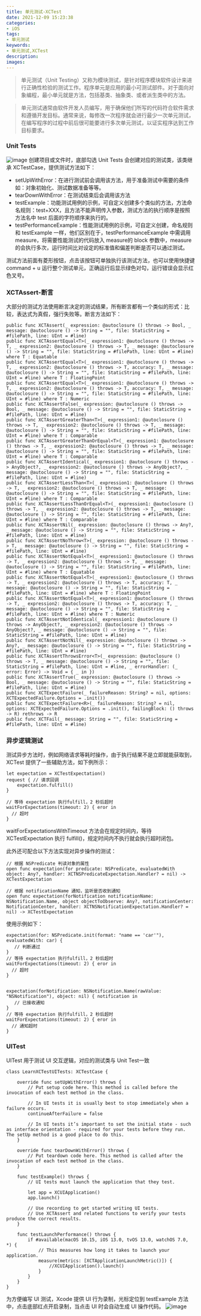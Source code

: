 ```yaml
---
title: 单元测试-XCTest
date: 2021-12-09 15:23:38
categories:
- iOS
tags:
- 单元测试
keywords:
- 单元测试,XCTest
description:
images:
---
```

> 单元测试（Unit Testing）又称为模块测试，是针对程序模块软件设计来进行正确性检验的测试工作。程序单元是应用的最小可测试部件。对于面向对象编程，最小单元就是方法，包括基类、抽象类、或者派生类中的方法。

> 单元测试通常由软件开发人员编写，用于确保他们所写的代码符合软件需求和遵循开发目标。通常来说，每修改一次程序就会进行最少一次单元测试，在编写程序的过程中前后很可能要进行多次单元测试，以证实程序达到工作目标要求。
<!-- more -->
### Unit Tests 
![image](https://lianghuii.com/postImage/单元测试-XCTest/psb-01.png)
创建项目或文件时，底部勾选 Unit Tests 会创建对应的测试类，该类继承 XCTestCase，提供测试方法如下：
- setUpWithError：在进行测试前会调用该方法，用于准备测试中需要的条件如：对象初始化、测试数据准备等等。
- tearDownWithError：在测试结束后会调用该方法
- testExample：功能测试用例的示例，可自定义创建多个类似的方法，方法命名规则：test+XXX，且方法不能声明传入参数，测试方法的执行顺序是按照方法名中 test 后面的字符顺序来执行的。
- testPerformanceExample：性能测试用例的示例，可自定义创建，命名规则和 testExample 一样，他们区别在于，testPerformanceExample 中需调用 measure，将需要性能测试的代码放入 measure的 block 参数中，measure的会执行多次，运行时间比对设定的标准值和偏差判断是否可以通过测试。

测试方法前面有菱形按钮，点击该按钮可单独执行该测试方法，也可以使用快捷键 command + u 运行整个测试单元，正确运行后显示绿色对勾，运行错误会显示红色叉号。

### XCTAssert-断言
大部分的测试方法使用断言决定的测试结果，所有断言都有一个类似的形式：比较，表达式为真假，强行失败等。断言方法如下：
```
public func XCTAssert(_ expression: @autoclosure () throws -> Bool, _ message: @autoclosure () -> String = "", file: StaticString = #filePath, line: UInt = #line)
public func XCTAssertEqual<T>(_ expression1: @autoclosure () throws -> T, _ expression2: @autoclosure () throws -> T, _ message: @autoclosure () -> String = "", file: StaticString = #filePath, line: UInt = #line) where T : Equatable
public func XCTAssertEqual<T>(_ expression1: @autoclosure () throws -> T, _ expression2: @autoclosure () throws -> T, accuracy: T, _ message: @autoclosure () -> String = "", file: StaticString = #filePath, line: UInt = #line) where T : FloatingPoint
public func XCTAssertEqual<T>(_ expression1: @autoclosure () throws -> T, _ expression2: @autoclosure () throws -> T, accuracy: T, _ message: @autoclosure () -> String = "", file: StaticString = #filePath, line: UInt = #line) where T : Numeric
public func XCTAssertFalse(_ expression: @autoclosure () throws -> Bool, _ message: @autoclosure () -> String = "", file: StaticString = #filePath, line: UInt = #line)
public func XCTAssertGreaterThan<T>(_ expression1: @autoclosure () throws -> T, _ expression2: @autoclosure () throws -> T, _ message: @autoclosure () -> String = "", file: StaticString = #filePath, line: UInt = #line) where T : Comparable
public func XCTAssertGreaterThanOrEqual<T>(_ expression1: @autoclosure () throws -> T, _ expression2: @autoclosure () throws -> T, _ message: @autoclosure () -> String = "", file: StaticString = #filePath, line: UInt = #line) where T : Comparable
public func XCTAssertIdentical(_ expression1: @autoclosure () throws -> AnyObject?, _ expression2: @autoclosure () throws -> AnyObject?, _ message: @autoclosure () -> String = "", file: StaticString = #filePath, line: UInt = #line)
public func XCTAssertLessThan<T>(_ expression1: @autoclosure () throws -> T, _ expression2: @autoclosure () throws -> T, _ message: @autoclosure () -> String = "", file: StaticString = #filePath, line: UInt = #line) where T : Comparable
public func XCTAssertLessThanOrEqual<T>(_ expression1: @autoclosure () throws -> T, _ expression2: @autoclosure () throws -> T, _ message: @autoclosure () -> String = "", file: StaticString = #filePath, line: UInt = #line) where T : Comparable
public func XCTAssertNil(_ expression: @autoclosure () throws -> Any?, _ message: @autoclosure () -> String = "", file: StaticString = #filePath, line: UInt = #line)
public func XCTAssertNoThrow<T>(_ expression: @autoclosure () throws -> T, _ message: @autoclosure () -> String = "", file: StaticString = #filePath, line: UInt = #line)
public func XCTAssertNotEqual<T>(_ expression1: @autoclosure () throws -> T, _ expression2: @autoclosure () throws -> T, _ message: @autoclosure () -> String = "", file: StaticString = #filePath, line: UInt = #line) where T : Equatable
public func XCTAssertNotEqual<T>(_ expression1: @autoclosure () throws -> T, _ expression2: @autoclosure () throws -> T, accuracy: T, _ message: @autoclosure () -> String = "", file: StaticString = #filePath, line: UInt = #line) where T : FloatingPoint
public func XCTAssertNotEqual<T>(_ expression1: @autoclosure () throws -> T, _ expression2: @autoclosure () throws -> T, accuracy: T, _ message: @autoclosure () -> String = "", file: StaticString = #filePath, line: UInt = #line) where T : Numeric
public func XCTAssertNotIdentical(_ expression1: @autoclosure () throws -> AnyObject?, _ expression2: @autoclosure () throws -> AnyObject?, _ message: @autoclosure () -> String = "", file: StaticString = #filePath, line: UInt = #line)
public func XCTAssertNotNil(_ expression: @autoclosure () throws -> Any?, _ message: @autoclosure () -> String = "", file: StaticString = #filePath, line: UInt = #line)
public func XCTAssertThrowsError<T>(_ expression: @autoclosure () throws -> T, _ message: @autoclosure () -> String = "", file: StaticString = #filePath, line: UInt = #line, _ errorHandler: (_ error: Error) -> Void = { _ in })
public func XCTAssertTrue(_ expression: @autoclosure () throws -> Bool, _ message: @autoclosure () -> String = "", file: StaticString = #filePath, line: UInt = #line)
public func XCTExpectFailure(_ failureReason: String? = nil, options: XCTExpectedFailure.Options = .init())
public func XCTExpectFailure<R>(_ failureReason: String? = nil, options: XCTExpectedFailure.Options = .init(), failingBlock: () throws -> R) rethrows -> R
public func XCTFail(_ message: String = "", file: StaticString = #filePath, line: UInt = #line)
```
### 异步逻辑测试

测试异步方法时，例如网络请求等耗时操作，由于执行结果不是立即就能获取到，XCTest 提供了一些辅助方法，如下例所示：
```
let expectation = XCTestExpectation()
request { // 请求回调
    expectation.fulfill()
}

// 等待 expectation 执行fulfill，2 秒后超时
waitForExpectations(timeout: 2) { eror in
  // 超时
}
```
waitForExpectationsWithTimeout 方法会在规定时间内，等待 XCTestExpectation 执行 fulfill()，规定时间内不执行就会执行超时闭包。

此外还可配合以下方法实现对异步操作的测试：
```
// 根据 NSPredicate 判读对象的属性
open func expectation(for predicate: NSPredicate, evaluatedWith object: Any?, handler: XCTNSPredicateExpectation.Handler? = nil) -> XCTestExpectation

// 根据 notificationName 通知，监听是否收到通知
open func expectation(forNotification notificationName: NSNotification.Name, object objectToObserve: Any?, notificationCenter: NotificationCenter, handler: XCTNSNotificationExpectation.Handler? = nil) -> XCTestExpectation
```
使用示例如下：
```
expectation(for: NSPredicate.init(format: "name == 'car'"), evaluatedWith: car) {
   // 判断通过
}
// 等待 expectation 执行fulfill，2 秒后超时
waitForExpectations(timeout: 2) { eror in
  // 超时
}


expectation(forNotification: NSNotification.Name(rawValue: "NSNotification"), object: nil) { notification in
   // 已接收通知      
}
// 等待 expectation 执行fulfill，2 秒后超时
waitForExpectations(timeout: 2) { eror in
  // 通知超时
}
```


### UITest
UITest 用于测试 UI 交互逻辑，对应的测试类与 Unit Test一致
```
class LearnXCTestUITests: XCTestCase {

    override func setUpWithError() throws {
        // Put setup code here. This method is called before the invocation of each test method in the class.

        // In UI tests it is usually best to stop immediately when a failure occurs.
        continueAfterFailure = false

        // In UI tests it’s important to set the initial state - such as interface orientation - required for your tests before they run. The setUp method is a good place to do this.
    }

    override func tearDownWithError() throws {
        // Put teardown code here. This method is called after the invocation of each test method in the class.
    }

    func testExample() throws {
        // UI tests must launch the application that they test.
        
        let app = XCUIApplication()
        app.launch()

        // Use recording to get started writing UI tests.
        // Use XCTAssert and related functions to verify your tests produce the correct results.
    }

    func testLaunchPerformance() throws {
        if #available(macOS 10.15, iOS 13.0, tvOS 13.0, watchOS 7.0, *) {
            // This measures how long it takes to launch your application.
            measure(metrics: [XCTApplicationLaunchMetric()]) {
                //XCUIApplication().launch()
            }
        }
    }
}
```
为方便编写 UI 测试，Xcode 提供 UI 行为录制，光标定位到 testExample 方法中，点击底部红点开启录制，当点击 UI 时会自动生成 UI 操作代码。
![image](https://lianghuii.com/postImage/单元测试-XCTest/psb-02.png)
